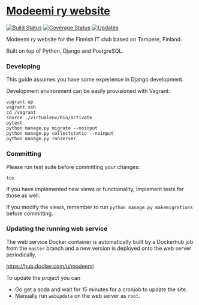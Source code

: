 # [Modeemi ry website](https://www.modeemi.fi)

[![Build Status](https://travis-ci.org/modeemi/website.svg?branch=master)](https://travis-ci.org/modeemi/website)
[![Coverage Status](https://codecov.io/gh/modeemi/website/branch/master/graph/badge.svg)](https://codecov.io/gh/imodeemi/website)
[![Updates](https://pyup.io/repos/github/modeemi/website/shield.svg)](https://pyup.io/repos/github/modeemi/website/)

Modeemi ry website for the Finnish IT club based on Tampere, Finland.

Built on top of Python, Django and PostgreSQL.

### Developing

This guide assumes you have some experience in Django development.

Development environment can be easily provisioned with Vagrant:

    vagrant up
    vagrant ssh
    cd /vagrant
    source ./virtualenv/bin/activate
    pytest
    python manage.py migrate --noinput
    python manage.py collectstatic --noinput
    python manage.py runserver

### Committing

Please run test suite before committing your changes:

    tox

If you have implemented new views or functionality, implement tests for those as well.

If you modify the views, remember to run `python manage.py makemigrations` before committing.

### Updating the running web service

The web service Docker container is automatically built by a Dockerhub job
from the `master` branch and a new version is deployed onto the web server periodically.

https://hub.docker.com/u/modeemi

To update the project you can

- Go get a soda and wait for 15 minutes for a cronjob to update the site.
- Manually run `webupdate` on the web server as `root`.
